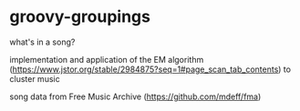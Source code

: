 # groovy-groupings
what's in a song? 

implementation and application of the EM algorithm (https://www.jstor.org/stable/2984875?seq=1#page_scan_tab_contents) to cluster music

song data from Free Music Archive (https://github.com/mdeff/fma) 


